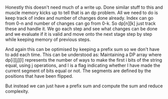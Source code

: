 Honestly this doesn't need much of a write up. Done similar stuff to this and muscle memory kicks up to tell that is an dp problem. All we need to do is keep track of index and number of changes done already.
Index can go from 0-n and number of changes can go from 0-k.
So dp[n][k] just track these and handle it. We go each step and see what changes can be done and we evaluate if it is valid and move onto the next stage step by step while keeping memory of previous steps.

And again this can be optimised by keeping a prefix sum so we don't have to add each time.
This can be understood as:
Maintaining a DP array where dp[i][j][l] represents the number of ways to make the first i bits of the string equal, using j operations, and l is a flag indicating whether I have made the current segment of bits equal or not. The segments are defined by the positions that have been flipped.

But instead we can just have a prefix sum and compute the sum and reduce complexity.